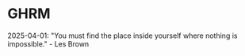 # GHRM

2025-04-01: "You must find the place inside yourself where nothing is impossible." - Les Brown